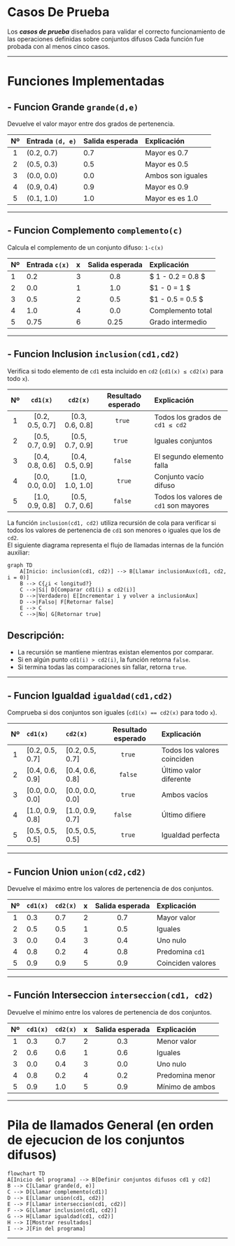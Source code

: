 
# Casos De Prueba

Los ***casos de prueba*** diseñados para validar el correcto funcionamiento de las operaciones definidas sobre conjuntos difusos 
Cada función fue probada con al menos cinco casos.

---

# Funciones Implementadas



## - Funcion Grande `grande(d,e)`
Devuelve el valor mayor entre dos grados de pertenencia.

| Nº | Entrada `(d, e)` | Salida esperada | Explicación       |
|:--:|:-----------------|:----------------|:------------------|
| 1 | (0.2, 0.7)       | 0.7             | Mayor es 0.7      |  
| 2 | (0.5, 0.3)       | 0.5             | Mayor es 0.5      |  
| 3 | (0.0, 0.0)       | 0.0             | Ambos son iguales |  
| 4 | (0.9, 0.4)       | 0.9             | Mayor es 0.9      |  
| 5 | (0.1, 1.0)       | 1.0             | Mayor es es 1.0   |  

---

## - Funcion Complemento `complemento(c)`
Calcula el complemento de un conjunto difuso: `1-c(x)`


| Nº    | Entrada `c(x)` | x | Salida esperada | Explicación        |
|:------|:---------------|:--|:---------------:|:-------------------|
| 1     | 0.2            | 3 |       0.8       | $ 1 - 0.2 = 0.8  $ |
| 2     | 0.0            | 1 |       1.0       | $1 - 0 = 1  $      |
| 3     | 0.5            | 2 |       0.5       | $1 - 0.5 = 0.5  $  |
| 4     | 1.0            | 4 |       0.0       | Complemento total  |
| 5     | 0.75           | 6 |      0.25       | Grado intermedio   |

---

## - Funcion Inclusion `inclusion(cd1,cd2)`
Verifica si todo elemento de `cd1` esta incluido en `cd2` (`cd1(x) ≤ cd2(x)` para todo `x`).

| Nº |    `cd1(x)`     |    `cd2(x)`     | Resultado esperado | Explicación                          |
|:--:|:---------------:|:---------------:|:------------------:|:-------------------------------------|
| 1 | [0.2, 0.5, 0.7] | [0.3, 0.6, 0.8] |        `true `       | Todos los grados de `cd1 ≤ cd2 `       |
| 2 | [0.5, 0.7, 0.9] | [0.5, 0.7, 0.9] |       ` true   `     | Iguales conjuntos                    |
| 3 | [0.4, 0.8, 0.6] | [0.4, 0.5, 0.9] |       `false `       | El segundo elemento falla            |
| 4 | [0.0, 0.0, 0.0] | [1.0, 1.0, 1.0] |        `true`        | Conjunto vacío difuso                |
| 5 | [1.0, 0.9, 0.8] | [0.5, 0.7, 0.6] |       `false `       | Todos los valores de `cd1` son mayores |

La función `inclusion(cd1, cd2)` utiliza recursión de cola para verificar si todos los valores de pertenencia de `cd1` son menores o iguales que los de `cd2`.  
El siguiente diagrama representa el flujo de llamadas internas de la función auxiliar:

```mermaid
graph TD
    A[Inicio: inclusion(cd1, cd2)] --> B[Llamar inclusionAux(cd1, cd2, i = 0)]
    B --> C{¿i < longitud?}
    C -->|Sí| D[Comparar cd1(i) ≤ cd2(i)]
    D -->|Verdadero| E[Incrementar i y volver a inclusionAux]
    D -->|Falso| F[Retornar false]
    E --> C
    C -->|No| G[Retornar true]
```
## Descripción:

* La recursión se mantiene mientras existan elementos por comparar.
* Si en algún punto `cd1(i) > cd2(i)`, la función retorna `false`.
* Si termina todas las comparaciones sin fallar, retorna `true`.

---


## - Funcion Igualdad `igualdad(cd1,cd2)`
Comprueba si dos conjuntos son iguales (`cd1(x) == cd2(x)` para todo `x`).

| Nº | `cd1(x)`        | `cd2(x)`        | Resultado esperado | Explicación                 |
|:--:|:----------------|:----------------|:------------------:|:----------------------------|
| 1 | [0.2, 0.5, 0.7] | [0.2, 0.5, 0.7] |      ` true  `       | Todos los valores coinciden |
| 2 | [0.4, 0.6, 0.9] | [0.4, 0.6, 0.8] |      ` false  `      | Último valor diferente      |
| 3 | [0.0, 0.0, 0.0] | [0.0, 0.0, 0.0] |       ` true  `      | Ambos vacíos                |
| 4 | [1.0, 0.9, 0.8] | [1.0, 0.9, 0.7] |       `false    `    | Último difiere              |
| 5 | [0.5, 0.5, 0.5] | [0.5, 0.5, 0.5] |        `true `       | Igualdad perfecta           |


---


## - Funcion Union `union(cd2,cd2)`
Devuelve el máximo entre los valores de pertenencia de dos conjuntos.

| Nº | `cd1(x)` | `cd2(x)`  | x | Salida esperada | Explicación       |
|:--:|:---------|:----------|:--|:---------------:|:------------------|
| 1 | 0.3      | 0.7       | 2 |       0.7       | Mayor valor       |
| 2 | 0.5      | 0.5       | 1 |       0.5       | Iguales           |
| 3 | 0.0      | 0.4       | 3 |       0.4       | Uno nulo          |
| 4 | 0.8      | 0.2       | 4 |       0.8       | Predomina `cd1`     |
| 5 | 0.9      | 0.9       | 5 |       0.9       | Coinciden valores |

---

## - Función Interseccion `interseccion(cd1, cd2)`
Devuelve el mínimo entre los valores de pertenencia de dos conjuntos.

| Nº | `cd1(x)` | `cd2(x)` | x | Salida esperada | Explicación     |
|:--:|:---------|:---------|:--|:---------------:|:----------------|
| 1 | 0.3      | 0.7      | 2 |       0.3       | Menor valor     |
| 2 | 0.6      | 0.6      | 1 |       0.6       | Iguales         |
| 3 | 0.0      | 0.4      | 3 |       0.0       | Uno nulo        |
| 4 | 0.8      | 0.2      | 4 |       0.2       | Predomina menor |
| 5 | 0.9      | 1.0      | 5 |       0.9       | Mínimo de ambos |

---

# Pila de llamados General (en orden de ejecucion de los conjuntos difusos)

```mermaid
flowchart TD
A[Inicio del programa] --> B[Definir conjuntos difusos cd1 y cd2]
B --> C[Llamar grande(d, e)]
C --> D[Llamar complemento(cd1)]
D --> E[Llamar union(cd1, cd2)]
E --> F[Llamar interseccion(cd1, cd2)]
F --> G[Llamar inclusion(cd1, cd2)]
G --> H[Llamar igualdad(cd1, cd2)]
H --> I[Mostrar resultados]
I --> J[Fin del programa]

```

---


